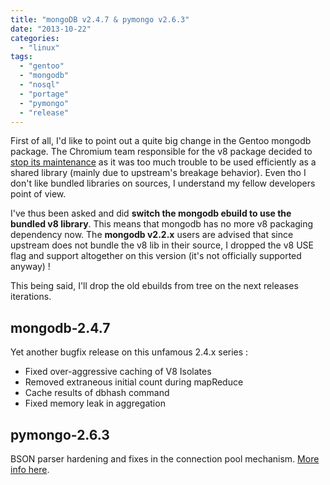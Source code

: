```yaml
---
title: "mongoDB v2.4.7 & pymongo v2.6.3"
date: "2013-10-22"
categories: 
  - "linux"
tags: 
  - "gentoo"
  - "mongodb"
  - "nosql"
  - "portage"
  - "pymongo"
  - "release"
---
```


First of all, I'd like to point out a quite big change in the Gentoo mongodb package. The Chromium team responsible for the v8 package decided to [stop its maintenance](http://www.mail-archive.com/gentoo-dev@lists.gentoo.org/msg60838.html) as it was too much trouble to be used efficiently as a shared library (mainly due to upstream's breakage behavior). Even tho I don't like bundled libraries on sources, I understand my fellow developers point of view.

I've thus been asked and did **switch the mongodb ebuild to use the bundled v8 library**. This means that mongodb has no more v8 packaging dependency now. The **mongodb v2.2.x** users are advised that since upstream does not bundle the v8 lib in their source, I dropped the v8 USE flag and support altogether on this version (it's not officially supported anyway) !

This being said, I'll drop the old ebuilds from tree on the next releases iterations.

## mongodb-2.4.7

Yet another bugfix release on this unfamous 2.4.x series :

- Fixed over-aggressive caching of V8 Isolates
- Removed extraneous initial count during mapReduce
- Cache results of dbhash command
- Fixed memory leak in aggregation

## pymongo-2.6.3

BSON parser hardening and fixes in the connection pool mechanism. [More info here](http://emptysqua.re/blog/pymongo-2-6-3-released/).
